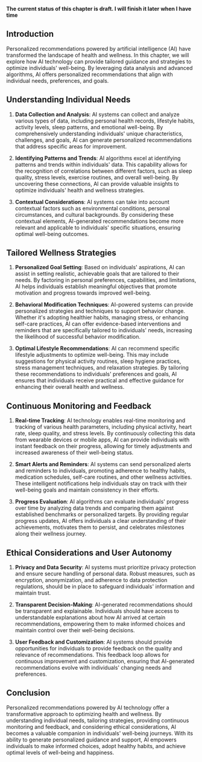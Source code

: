 **The current status of this chapter is draft. I will finish it later when I have time**

Introduction
------------

Personalized recommendations powered by artificial intelligence (AI) have transformed the landscape of health and wellness. In this chapter, we will explore how AI technology can provide tailored guidance and strategies to optimize individuals' well-being. By leveraging data analysis and advanced algorithms, AI offers personalized recommendations that align with individual needs, preferences, and goals.

Understanding Individual Needs
------------------------------

1. **Data Collection and Analysis**: AI systems can collect and analyze various types of data, including personal health records, lifestyle habits, activity levels, sleep patterns, and emotional well-being. By comprehensively understanding individuals' unique characteristics, challenges, and goals, AI can generate personalized recommendations that address specific areas for improvement.

2. **Identifying Patterns and Trends**: AI algorithms excel at identifying patterns and trends within individuals' data. This capability allows for the recognition of correlations between different factors, such as sleep quality, stress levels, exercise routines, and overall well-being. By uncovering these connections, AI can provide valuable insights to optimize individuals' health and wellness strategies.

3. **Contextual Considerations**: AI systems can take into account contextual factors such as environmental conditions, personal circumstances, and cultural backgrounds. By considering these contextual elements, AI-generated recommendations become more relevant and applicable to individuals' specific situations, ensuring optimal well-being outcomes.

Tailored Wellness Strategies
----------------------------

1. **Personalized Goal Setting**: Based on individuals' aspirations, AI can assist in setting realistic, achievable goals that are tailored to their needs. By factoring in personal preferences, capabilities, and limitations, AI helps individuals establish meaningful objectives that promote motivation and progress towards improved well-being.

2. **Behavioral Modification Techniques**: AI-powered systems can provide personalized strategies and techniques to support behavior change. Whether it's adopting healthier habits, managing stress, or enhancing self-care practices, AI can offer evidence-based interventions and reminders that are specifically tailored to individuals' needs, increasing the likelihood of successful behavior modification.

3. **Optimal Lifestyle Recommendations**: AI can recommend specific lifestyle adjustments to optimize well-being. This may include suggestions for physical activity routines, sleep hygiene practices, stress management techniques, and relaxation strategies. By tailoring these recommendations to individuals' preferences and goals, AI ensures that individuals receive practical and effective guidance for enhancing their overall health and wellness.

Continuous Monitoring and Feedback
----------------------------------

1. **Real-time Tracking**: AI technology enables real-time monitoring and tracking of various health parameters, including physical activity, heart rate, sleep quality, and stress levels. By continuously collecting this data from wearable devices or mobile apps, AI can provide individuals with instant feedback on their progress, allowing for timely adjustments and increased awareness of their well-being status.

2. **Smart Alerts and Reminders**: AI systems can send personalized alerts and reminders to individuals, promoting adherence to healthy habits, medication schedules, self-care routines, and other wellness activities. These intelligent notifications help individuals stay on track with their well-being goals and maintain consistency in their efforts.

3. **Progress Evaluation**: AI algorithms can evaluate individuals' progress over time by analyzing data trends and comparing them against established benchmarks or personalized targets. By providing regular progress updates, AI offers individuals a clear understanding of their achievements, motivates them to persist, and celebrates milestones along their wellness journey.

Ethical Considerations and User Autonomy
----------------------------------------

1. **Privacy and Data Security**: AI systems must prioritize privacy protection and ensure secure handling of personal data. Robust measures, such as encryption, anonymization, and adherence to data protection regulations, should be in place to safeguard individuals' information and maintain trust.

2. **Transparent Decision-Making**: AI-generated recommendations should be transparent and explainable. Individuals should have access to understandable explanations about how AI arrived at certain recommendations, empowering them to make informed choices and maintain control over their well-being decisions.

3. **User Feedback and Customization**: AI systems should provide opportunities for individuals to provide feedback on the quality and relevance of recommendations. This feedback loop allows for continuous improvement and customization, ensuring that AI-generated recommendations evolve with individuals' changing needs and preferences.

Conclusion
----------

Personalized recommendations powered by AI technology offer a transformative approach to optimizing health and wellness. By understanding individual needs, tailoring strategies, providing continuous monitoring and feedback, and considering ethical considerations, AI becomes a valuable companion in individuals' well-being journeys. With its ability to generate personalized guidance and support, AI empowers individuals to make informed choices, adopt healthy habits, and achieve optimal levels of well-being and happiness.
